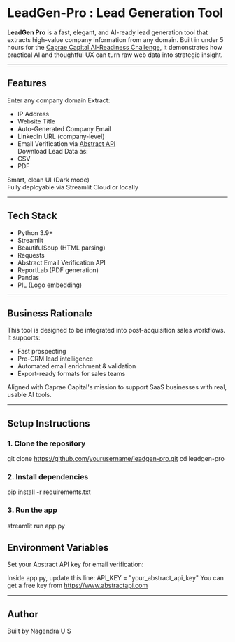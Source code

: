 # LeadGen-Pro : Lead Generation Tool

**LeadGen Pro** is a fast, elegant, and AI-ready lead generation tool that extracts high-value company information from any domain. Built in under 5 hours for the [Caprae Capital AI-Readiness Challenge](https://www.saasquatchleads.com), it demonstrates how practical AI and thoughtful UX can turn raw web data into strategic insight.

---

## Features

Enter any company domain
Extract:
- IP Address  
- Website Title  
- Auto-Generated Company Email  
- LinkedIn URL (company-level)  
- Email Verification via [Abstract API](https://www.abstractapi.com/email-verification-api)  
Download Lead Data as:
- CSV  
- PDF  

Smart, clean UI (Dark mode)  
Fully deployable via Streamlit Cloud or locally  

---

## Tech Stack

- Python 3.9+
- Streamlit
- BeautifulSoup (HTML parsing)
- Requests
- Abstract Email Verification API
- ReportLab (PDF generation)
- Pandas
- PIL (Logo embedding)

---

## Business Rationale

This tool is designed to be integrated into post-acquisition sales workflows. It supports:
- Fast prospecting
- Pre-CRM lead intelligence
- Automated email enrichment & validation
- Export-ready formats for sales teams

Aligned with Caprae Capital's mission to support SaaS businesses with real, usable AI tools.

---

## Setup Instructions

### 1. Clone the repository
git clone https://github.com/yourusername/leadgen-pro.git
cd leadgen-pro

### 2. Install dependencies
pip install -r requirements.txt

### 3. Run the app
streamlit run app.py

## Environment Variables
Set your Abstract API key for email verification:

Inside app.py, update this line:
API_KEY = "your_abstract_api_key"
You can get a free key from https://www.abstractapi.com

---

## Author
Built by Nagendra U S



